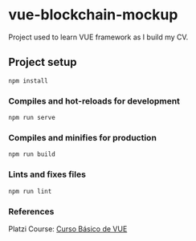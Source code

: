 # vue-blockchain-mockup
Project used to learn VUE framework as I build my CV.

## Project setup
```
npm install
```

### Compiles and hot-reloads for development
```
npm run serve
```

### Compiles and minifies for production
```
npm run build
```

### Lints and fixes files
```
npm run lint
```

### References
Platzi Course: [Curso Básico de VUE](https://platzi.com/clases/vuejs/)
